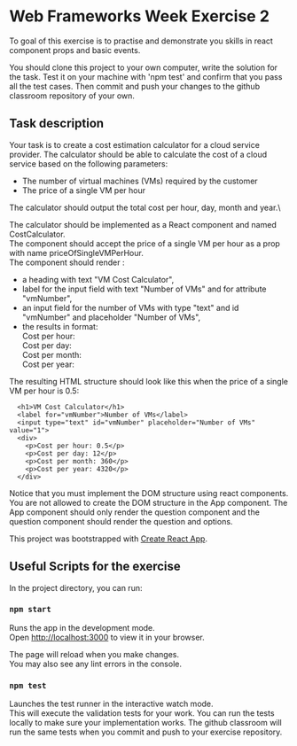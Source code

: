 # Web Frameworks Week Exercise 2

To goal of this exercise is to practise and demonstrate you skills in react component props and basic events.

You should clone this project to your own computer, write the solution for the task. Test it on your machine with 'npm test' and confirm that you pass all the test cases. Then commit and push your changes to the github classroom repository of your own.

## Task description

Your task is to create a cost estimation calculator for a cloud service provider.
The calculator should be able to calculate the cost of a cloud service based on the
following parameters:

- The number of virtual machines (VMs) required by the customer
- The price of a single VM per hour

The calculator should output the total cost per hour, day, month and year.\

The calculator should be implemented as a React component and named CostCalculator.\
The component should accept the price of a single VM per hour as a prop with name priceOfSingleVMPerHour.\
The component should render :
- a heading with text "VM Cost Calculator",
- label for the input field with text "Number of VMs" and for attribute "vmNumber",
- an input field for the number of VMs with type "text" and id "vmNumber" and placeholder "Number of VMs",
- the results in format:\
Cost per hour: <cost>\
Cost per day: <cost>\
Cost per month: <cost>\
Cost per year: <cost>

The resulting HTML structure should look like this when the price of a single VM per hour is 0.5:

```
  <h1>VM Cost Calculator</h1>
  <label for="vmNumber">Number of VMs</label>
  <input type="text" id="vmNumber" placeholder="Number of VMs" value="1">
  <div>
    <p>Cost per hour: 0.5</p>
    <p>Cost per day: 12</p>
    <p>Cost per month: 360</p>
    <p>Cost per year: 4320</p>
  </div>
```

Notice that you must implement the DOM structure using react components. You are not allowed to
create the DOM structure in the App component. The App component should only render the question component
and the question component should render the question and options.

This project was bootstrapped with [Create React App](https://github.com/facebook/create-react-app).

## Useful Scripts for the exercise

In the project directory, you can run:

### `npm start`

Runs the app in the development mode.\
Open [http://localhost:3000](http://localhost:3000) to view it in your browser.

The page will reload when you make changes.\
You may also see any lint errors in the console.

### `npm test`

Launches the test runner in the interactive watch mode.\
This will execute the validation tests for your work. You can run the tests locally to make sure your implementation works. The github classroom will run the same tests when you commit and push to your exercise repository.
